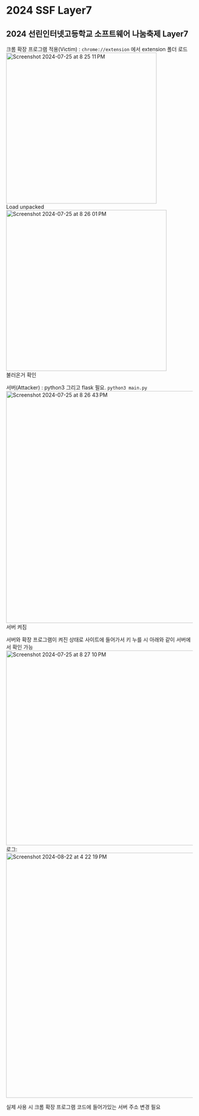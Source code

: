 # 2024 SSF Layer7
## 2024 선린인터넷고등학교 소프트웨어 나눔축제 Layer7

크롬 확장 프로그램 적용(Victim) : `chrome://extension` 에서 extension 폴더 로드<br>
<img width="406" alt="Screenshot 2024-07-25 at 8 25 11 PM" src="https://github.com/user-attachments/assets/411fc711-1310-4b8e-ac16-6c52c4a0c4c9"><br>
Load unpacked<br>
<img width="433" alt="Screenshot 2024-07-25 at 8 26 01 PM" src="https://github.com/user-attachments/assets/b0c8d9ae-b2cf-41d0-94af-53acd03d7fde"><br>
불러온거 확인

서버(Attacker) : python3 그리고 flask 필요. `python3 main.py`
<img width="624" alt="Screenshot 2024-07-25 at 8 26 43 PM" src="https://github.com/user-attachments/assets/e15246aa-fcc5-4c4e-bc27-d01daf369660"><br>
서버 켜짐

서버와 확장 프로그램이 켜진 상태로 사이트에 들어가서 키 누를 시 아래와 같이 서버에서 확인 가능
<img width="524" alt="Screenshot 2024-07-25 at 8 27 10 PM" src="https://github.com/user-attachments/assets/a190ca05-4353-44c3-8bfb-3030afe7ba87"><br>
로그:<br>
<img width="659" alt="Screenshot 2024-08-22 at 4 22 19 PM" src="https://github.com/user-attachments/assets/acf2a11f-13f9-4276-b3bb-bb02abcd1424">

실제 사용 시 크롬 확장 프로그램 코드에 들어가있는 서버 주소 변경 필요
